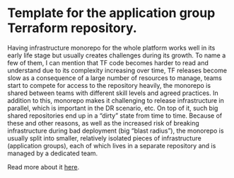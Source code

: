 # Template for the application group Terraform repository.

Having infrastructure monorepo for the whole platform works well in its early life stage but usually creates challenges during its growth. To name a few of them, I can mention that TF code becomes harder to read and understand due to its complexity increasing over time, TF releases become slow as a consequence of a large number of resources to manage, teams start to compete for access to the repository heavily, the monorepo is shared between teams with different skill levels and agreed practices. In addition to this, monorepo makes it challenging to release infrastructure in parallel, which is important in the DR scenario, etc. On top of it, such big shared repositories end up in a “dirty” state from time to time. Because of these and other reasons, as well as the increased risk of breaking infrastructure during bad deployment (big “blast radius”), the monorepo is usually split into smaller, relatively isolated pieces of infrastructure (application groups), each of which lives in a separate repository and is managed by a dedicated team.

Read more about it [here](https://workingwiththecloud.com/blog/appgroup-template/).
